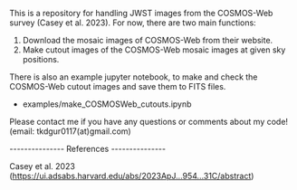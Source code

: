 This is a repository for handling JWST images from the COSMOS-Web survey (Casey et al. 2023).
For now, there are two main functions:

  1) Download the mosaic images of COSMOS-Web from their website.
  2) Make cutout images of the COSMOS-Web mosaic images at given sky positions.

There is also an example jupyter notebook, to make and check the COSMOS-Web cutout images and save them to FITS files.

  - examples/make_COSMOSWeb_cutouts.ipynb

Please contact me if you have any questions or comments about my code!
(email: tkdgur0117(at)gmail.com)



--------------- References ---------------

Casey et al. 2023 (https://ui.adsabs.harvard.edu/abs/2023ApJ...954...31C/abstract)
